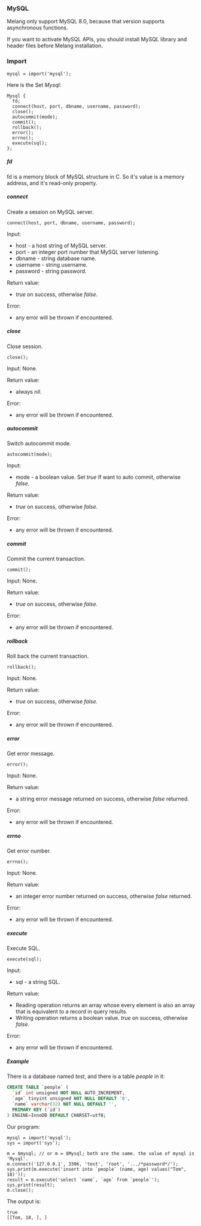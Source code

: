 ### MySQL

Melang only support MySQL 8.0, because that version supports asynchronous functions.

If you want to activate MySQL APIs, you should install MySQL library and header files before Melang installation.



### Import

```
mysql = import('mysql');
```



Here is the Set *Mysql*:

```
Mysql {
  fd;
  connect(host, port, dbname, username, password);
  close();
  autocommit(mode);
  commit();
  rollback();
  error();
  errno();
  execute(sql);
};
```

##### fd

fd is a memory block of MySQL structure in C. So it's value is a memory address, and it's read-only property.



##### connect

Create a session on MySQL server.

```
connect(host, port, dbname, username, password);
```

Input:

- host - a host string of MySQL server.
- port - an integer port number that MySQL server listening.
- dbname - string database name.
- username - string username.
- password - string password.

Return value:

- *true* on success, otherwise *false*.

Error:

- any error will be thrown if encountered.



##### close

Close session.

```
close();
```

Input: None.

Return value:

- always *nil*.

Error:

- any error will be thrown if encountered.



##### autocommit

Switch autocommit mode.

```
autocommit(mode);
```

Input:

- mode - a boolean value. Set *true* If want to auto commit, otherwise *false*.

Return value:

- *true* on success, otherwise *false*.

Error:

- any error will be thrown if encountered.



##### commit

Commit the current transaction.

```
commit();
```

Input: None.

Return value:

- *true* on success, otherwise *false*.

Error:

- any error will be thrown if encountered.



##### rollback

Roll back the current transaction.

```
rollback();
```

Input: None.

Return value:

- *true* on success, otherwise *false*.

Error:

- any error will be thrown if encountered.



##### error

Get error message.

```
error();
```

Input: None.

Return value:

- a string error message returned on success, otherwise *false* returned.

Error:

- any error will be thrown if encountered.



##### errno

Get error number.

```
errno();
```

Input: None.

Return value:

- an integer error number returned on success, otherwise *false* returned.

Error:

- any error will be thrown if encountered.



##### execute

Execute SQL.

```
execute(sql);
```

Input:

- sql - a string SQL.

Return value:

- Reading operation returns an array whose every element is also an array that is equivalent to a record in query results.
- Writing operation returns a boolean value. *true* on success, otherwise *false*.

Error:

- any error will be thrown if encountered.



##### Example

There is a database named *test*, and there is a table *people* in it:

```sql
CREATE TABLE `people` (
  `id` int unsigned NOT NULL AUTO_INCREMENT,
  `age` tinyint unsigned NOT NULL DEFAULT '0',
  `name` varchar(32) NOT NULL DEFAULT '',
  PRIMARY KEY (`id`)
) ENGINE=InnoDB DEFAULT CHARSET=utf8;
```

Our program:

```
mysql = import('mysql');
sys = import('sys');

m = $mysql; // or m = $Mysql; both are the same. the value of mysql is 'Mysql'.
m.connect('127.0.0.1', 3306, 'test', 'root', '.../*password*/');
sys.print(m.execute('insert into `people` (name, age) values("Tom", 18)'));
result = m.execute('select `name`, `age` from `people`');
sys.print(result);
m.close();
```

The output is:

```
true
[[Tom, 18, ], ]
```

